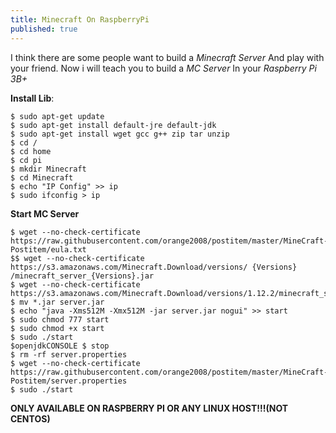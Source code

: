 ```yaml
---
title: Minecraft On RaspberryPi
published: true
---
```


I think there are some people want to build a _Minecraft Server_ And play with your friend.
Now i will teach you to build a _MC Server_ In your _Raspberry Pi 3B+_

**Install Lib**:
```shell
$ sudo apt-get update
$ sudo apt-get install default-jre default-jdk
$ sudo apt-get install wget gcc g++ zip tar unzip
$ cd /
$ cd home
$ cd pi
$ mkdir Minecraft
$ cd Minecraft
$ echo "IP Config" >> ip
$ sudo ifconfig > ip

```
**Start MC Server**
```shell
$ wget --no-check-certificate https://raw.githubusercontent.com/orange2008/postitem/master/MineCraft-Postitem/eula.txt
$$ wget --no-check-certificate https://s3.amazonaws.com/Minecraft.Download/versions/ {Versions} /minecraft_server_{Versions}.jar
$ wget --no-check-certificate https://s3.amazonaws.com/Minecraft.Download/versions/1.12.2/minecraft_server_1.12.2.jar
$ mv *.jar server.jar
$ echo "java -Xms512M -Xmx512M -jar server.jar nogui" >> start
$ sudo chmod 777 start
$ sudo chmod +x start
$ sudo ./start
$openjdkCONSOLE $ stop
$ rm -rf server.properties
$ wget --no-check-certificate https://raw.githubusercontent.com/orange2008/postitem/master/MineCraft-Postitem/server.properties
$ sudo ./start

```
__ONLY AVAILABLE ON RASPBERRY PI OR ANY LINUX HOST!!!(NOT CENTOS)__
